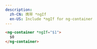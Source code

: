 ```yaml
---
description:
  zh-CN: 携带 *ngIf
  en-US: Include *ngIf for ng-container
---
```


```html
<ng-container *ngIf="$1">
  $0
</ng-container>
```